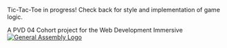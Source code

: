 Tic-Tac-Toe in progress! Check back for style and implementation of game logic.


A PVD 04 Cohort project for the Web Development Immersive
[![General Assembly Logo](https://camo.githubusercontent.com/1a91b05b8f4d44b5bbfb83abac2b0996d8e26c92/687474703a2f2f692e696d6775722e636f6d2f6b6538555354712e706e67)](https://generalassemb.ly/education/web-development-immersive)
